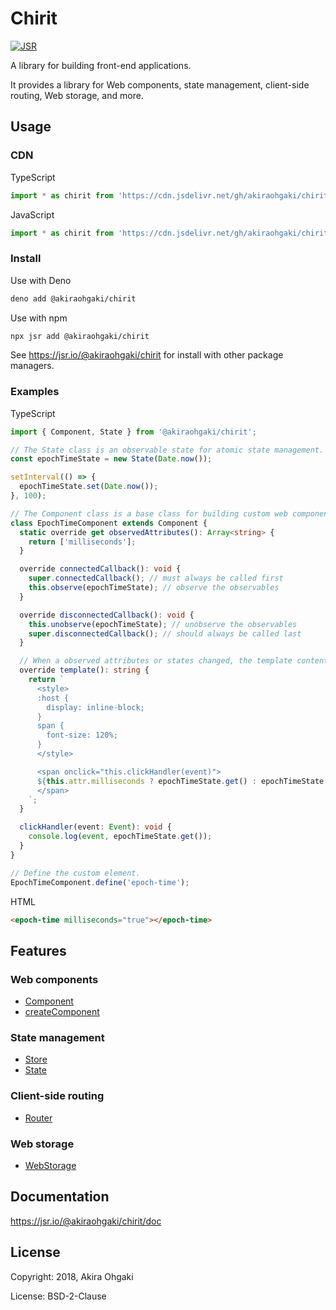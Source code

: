# Chirit

[![JSR](https://jsr.io/badges/@akiraohgaki/chirit)](https://jsr.io/@akiraohgaki/chirit)

A library for building front-end applications.

It provides a library for Web components, state management, client-side routing, Web storage, and more.

## Usage

### CDN

TypeScript

```ts
import * as chirit from 'https://cdn.jsdelivr.net/gh/akiraohgaki/chirit@1.6/mod.ts';
```

JavaScript

```js
import * as chirit from 'https://cdn.jsdelivr.net/gh/akiraohgaki/chirit@1.6/mod.bundle.js';
```

### Install

Use with Deno

```sh
deno add @akiraohgaki/chirit
```

Use with npm

```sh
npx jsr add @akiraohgaki/chirit
```

See https://jsr.io/@akiraohgaki/chirit for install with other package managers.

### Examples

TypeScript

```ts
import { Component, State } from '@akiraohgaki/chirit';

// The State class is an observable state for atomic state management.
const epochTimeState = new State(Date.now());

setInterval(() => {
  epochTimeState.set(Date.now());
}, 100);

// The Component class is a base class for building custom web components.
class EpochTimeComponent extends Component {
  static override get observedAttributes(): Array<string> {
    return ['milliseconds'];
  }

  override connectedCallback(): void {
    super.connectedCallback(); // must always be called first
    this.observe(epochTimeState); // observe the observables
  }

  override disconnectedCallback(): void {
    this.unobserve(epochTimeState); // unobserve the observables
    super.disconnectedCallback(); // should always be called last
  }

  // When a observed attributes or states changed, the template content is re-rendered.
  override template(): string {
    return `
      <style>
      :host {
        display: inline-block;
      }
      span {
        font-size: 120%;
      }
      </style>

      <span onclick="this.clickHandler(event)">
      ${this.attr.milliseconds ? epochTimeState.get() : epochTimeState.get() * 1000}
      </span>
    `;
  }

  clickHandler(event: Event): void {
    console.log(event, epochTimeState.get());
  }
}

// Define the custom element.
EpochTimeComponent.define('epoch-time');
```

HTML

```html
<epoch-time milliseconds="true"></epoch-time>
```

## Features

### Web components

- [Component](https://jsr.io/@akiraohgaki/chirit/doc/~/Component)
- [createComponent](https://jsr.io/@akiraohgaki/chirit/doc/~/createComponent)

### State management

- [Store](https://jsr.io/@akiraohgaki/chirit/doc/~/Store)
- [State](https://jsr.io/@akiraohgaki/chirit/doc/~/State)

### Client-side routing

- [Router](https://jsr.io/@akiraohgaki/chirit/doc/~/Router)

### Web storage

- [WebStorage](https://jsr.io/@akiraohgaki/chirit/doc/~/WebStorage)

## Documentation

https://jsr.io/@akiraohgaki/chirit/doc

## License

Copyright: 2018, Akira Ohgaki

License: BSD-2-Clause
